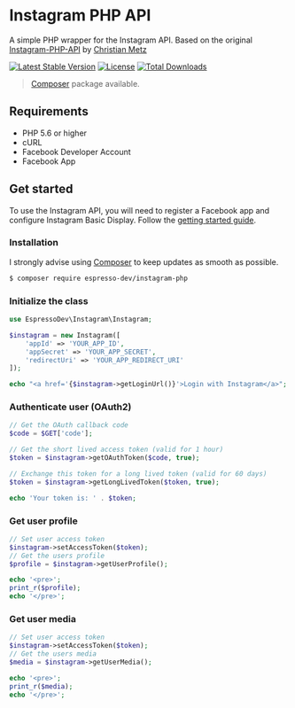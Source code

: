 # Instagram PHP API

A simple PHP wrapper for the Instagram API. Based on the original [Instagram-PHP-API](https://github.com/cosenary/Instagram-PHP-API) by [Christian Metz](http://metzweb.net)

[![Latest Stable Version](http://img.shields.io/packagist/v/espresso-dev/instagram-php.svg?style=flat)](https://packagist.org/packages/espresso-dev/instagram-php)
[![License](https://img.shields.io/packagist/l/espresso-dev/instagram-php.svg?style=flat)](https://packagist.org/packages/espresso-dev/instagram-php)
[![Total Downloads](http://img.shields.io/packagist/dt/espresso-dev/instagram-php.svg?style=flat)](https://packagist.org/packages/espresso-dev/instagram-php)

> [Composer](#installation) package available.

## Requirements

- PHP 5.6 or higher
- cURL
- Facebook Developer Account
- Facebook App

## Get started

To use the Instagram API, you will need to register a Facebook app and configure Instagram Basic Display. Follow the [getting started guide](https://developers.facebook.com/docs/instagram-basic-display-api/getting-started).

### Installation

I strongly advise using [Composer](https://getcomposer.org) to keep updates as smooth as possible.

```bash
$ composer require espresso-dev/instagram-php
```

### Initialize the class

```php
use EspressoDev\Instagram\Instagram;

$instagram = new Instagram([
    'appId' => 'YOUR_APP_ID',
    'appSecret' => 'YOUR_APP_SECRET',
    'redirectUri' => 'YOUR_APP_REDIRECT_URI'
]);

echo "<a href='{$instagram->getLoginUrl()}'>Login with Instagram</a>";
```

### Authenticate user (OAuth2)

```php
// Get the OAuth callback code
$code = $GET['code'];

// Get the short lived access token (valid for 1 hour)
$token = $instagram->getOAuthToken($code, true);

// Exchange this token for a long lived token (valid for 60 days)
$token = $instagram->getLongLivedToken($token, true);

echo 'Your token is: ' . $token;
```

### Get user profile

```php
// Set user access token
$instagram->setAccessToken($token);
// Get the users profile
$profile = $instagram->getUserProfile();

echo '<pre>';
print_r($profile);
echo '</pre>';
```

### Get user media

```php
// Set user access token
$instagram->setAccessToken($token);
// Get the users media
$media = $instagram->getUserMedia();

echo '<pre>';
print_r($media);
echo '</pre>';
```
